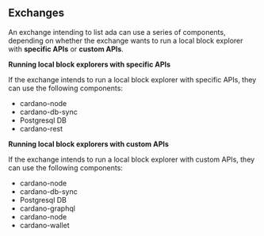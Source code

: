 ## Exchanges

An exchange intending to list ada can use a series of components, depending on whether the exchange wants to run a local block explorer with **specific APIs** or **custom APIs**.

**Running local block explorers with specific APIs**

If the exchange intends to run a local block explorer with specific APIs, they can use the following components:

-   cardano-node
-   cardano-db-sync
-   Postgresql DB
-   cardano-rest

**Running local block explorers with custom APIs**

If the exchange intends to run a local block explorer with custom APIs, they can use the following components:

-   cardano-node
-   cardano-db-sync
-   Postgresql DB
-   cardano-graphql  
-   cardano-node
-   cardano-wallet
